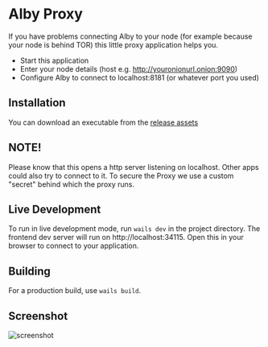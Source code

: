 # Alby Proxy

If you have problems connecting Alby to your node (for example because your node is behind TOR)
this little proxy application helps you.

* Start this application
* Enter your node details (host e.g. http://youronionurl.onion:9090)
* Configure Alby to connect to localhost:8181 (or whatever port you used)


## Installation

You can download an executable from the [release assets](https://github.com/getAlby/local-proxy/releases)


## NOTE!

Please know that this opens a http server listening on localhost. Other apps could also try to connect to it. To secure the Proxy we use a custom "secret" behind which the proxy runs. 


## Live Development

To run in live development mode, run `wails dev` in the project directory. The frontend dev server will run
on http://localhost:34115. Open this in your browser to connect to your application.

## Building

For a production build, use `wails build`.


## Screenshot
![screenshot](https://user-images.githubusercontent.com/318/144709052-9105cf80-02e9-42b8-a934-666e6d5babcc.png)

